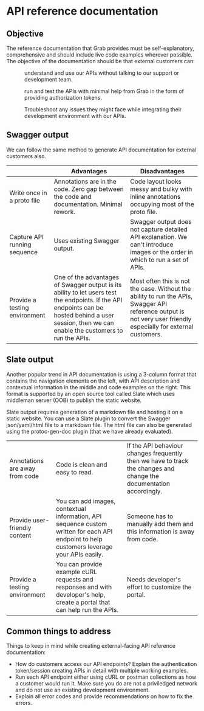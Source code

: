 <h1>API reference documentation</h1>
<h2>
  Objective
</h2>
<p>The reference documentation that Grab provides must be self-explanatory, comprehensive and should include live code examples wherever possible. The objective of the documentation should be that external customers can:</p>
<ul>
<ol>understand and use our APIs without talking to our support or development team.</ol>
<ol>run and test the APIs with minimal help from Grab in the form of providing authorization tokens.</ol>
<ol>Troubleshoot any issues they might face while integrating their development environment with our APIs.</ol>
</ul>
<h2>Swagger output</h2>
<p>We can follow the same method to generate API documentation for external customers also. <p/>

|                               | Advantages                                                   | Disadvantages                                                |
| ----------------------------- | ------------------------------------------------------------ | ------------------------------------------------------------ |
| Write once in a proto file    | Annotations are in the code. Zero gap between the code and documentation. Minimal rework. | Code layout looks messy and bulky with inline annotations occupying most of the proto file. |
| Capture API running sequence  | Uses existing Swagger output.                                | Swagger output does not capture detailed API explanation. We can't introduce images or the order in which to run a set of APIs. |
| Provide a testing environment | One of the advantages of Swagger output is its ability to let users test the endpoints. If the API endpoints can be hosted behind a user session, then we can enable the customers to run the APIs. | Most often this is not the case. Without the ability to run the APIs, Swagger API reference output is not very user friendly especially for external customers. |

<h2>Slate output</h2>

Another popular trend in API documentation is using a 3-column format that contains the navigation elements on the left, with API description and contextual information in the middle and code examples on the right. This format is supported by an open source tool called Slate which uses middleman server (OOB) to publish the static website.

Slate output requires generation of a markdown file and hosting it on a static website. You can use a Slate plugin to convert the Swagger json/yaml/html file to a markdown file. The html file can also be generated using the protoc-gen-doc plugin (that we have already evaluated).

|                                |                                                              |                                                              |
| ------------------------------ | ------------------------------------------------------------ | ------------------------------------------------------------ |
| Annotations are away from code | Code is clean and easy to read.                              | If the API behaviour changes frequently then we have to track the changes and change the documentation accordingly. |
| Provide user-friendly content  | You can add images, contextual information, API sequence custom written for each API endpoint to help customers leverage your APIs easily. | Someone has to manually add them and this information is away from code. |
| Provide a testing environment  | You can provide example cURL requests and responses and with developer's help, create a portal that can help run the APIs. | Needs developer's effort to customize the portal.            |

<h2>Common things to address</h2>
<p>Things to keep in mind while creating external-facing API reference documentation:</p>

- How do customers access our API endpoints? Explain the authentication token/session creating APIs in detail with multiple working examples.
- Run each API endpoint either using cURL or postman collections as how a customer would run it. Make sure you do are not a priviledged network and do not use an existing development environment.
- Explain all error codes and provide recommendations on how to fix the errors. 
  
